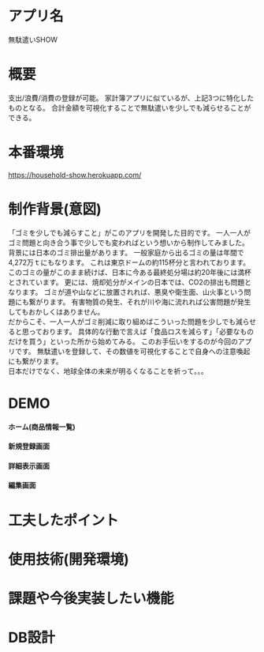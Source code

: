 # アプリ名

無駄遣いSHOW

# 概要

支出/浪費/消費の登録が可能。
家計簿アプリに似ているが、上記3つに特化したものとなる。
合計金額を可視化することで無駄遣いを少しでも減らせることができる。

# 本番環境

https://household-show.herokuapp.com/

# 制作背景(意図)

「ゴミを少しでも減らすこと」がこのアプリを開発した目的です。
一人一人がゴミ問題と向き合う事で少しでも変わればという想いから制作してみました。
<br>
背景には日本のゴミ排出量があります。
一般家庭から出るゴミの量は年間で4,272万ｔにもなります。
これは東京ドームの約115杯分と言われております。
<br>
このゴミの量がこのまま続けば、日本に今ある最終処分場は約20年後には満杯とされています。
更には、焼却処分がメインの日本では、CO2の排出も問題となります。
ゴミが道や山などに放置されれば、悪臭や衛生面、山火事という問題にも繋がります。
有害物質の発生、それが川や海に流れれば公害問題が発生してもおかしくはありません。
<br>
だからこそ、一人一人がゴミ削減に取り組めばこういった問題を少しでも減らせると思っております。
具体的な行動で言えば「食品ロスを減らす」「必要なものだけを買う」といった所から始めてみる。
このお手伝いをするのが今回のアプリです。
無駄遣いを登録して、その数値を可視化することで自身への注意喚起にも繋がります。
<br>
日本だけでなく、地球全体の未来が明るくなることを祈って。。。

# DEMO<br>

#### ホーム(商品情報一覧)

#### 新規登録画面

#### 詳細表示画面

#### 編集画面

# 工夫したポイント

# 使用技術(開発環境)

# 課題や今後実装したい機能

# DB設計